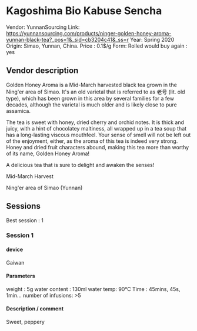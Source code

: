 # Kagoshima Bio Kabuse Sencha

Vendor: YunnanSourcing
Link: https://yunnansourcing.com/products/ninger-golden-honey-aroma-yunnan-black-tea?_pos=1&_sid=cb3204c41&_ss=r
Year: Spring 2020
Origin: Simao, Yunnan, China.
Price : 0.1$/g
Form: Rolled
would buy again : yes

## Vendor description 

Golden Honey Aroma is a Mid-March harvested black tea grown in the Ning'er area of Simao. It's an old varietal that is referred to as 老号 (lit. old type), which has been grown in this area by several families for a few decades, although the varietal is much older and is likely close to pure assamica.

The tea is sweet with honey, dried cherry and orchid notes. It is thick and juicy, with a hint of chocolatey maltiness, all wrapped up in a tea soup that has a long-lasting viscous mouthfeel. Your sense of smell will not be left out of the enjoyment, either, as the aroma of this tea is indeed very strong. Honey and dried fruit characters abound, making this tea more than worthy of its name, Golden Honey Aroma!

A delicious tea that is sure to delight and awaken the senses!

Mid-March Harvest

Ning'er area of Simao (Yunnan)


## Sessions

Best session : 1

### Session 1

#### device 

Gaiwan

#### Parameters

weight : 5g
water content : 130ml
water temp: 90°C
Time : 45mins, 45s, 1min...
number of infusions: >5

#### Description / comment

Sweet, peppery


